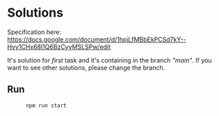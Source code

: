 # Solutions

Specification here: <https://docs.google.com/document/d/1hpjLfMBbEkPCSd7kY--Hvy1CHx68l1Q6BzCyyMSLSPw/edit>

It's solution for *first* task and it's containing in the branch *"main"*. If you want to see other solutions, please change the branch.

## Run

  ```sh
        npm run start
   ```
